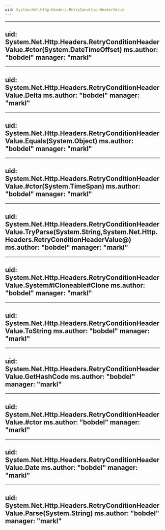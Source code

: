 ```yaml
---
uid: System.Net.Http.Headers.RetryConditionHeaderValue
---
```


---
uid: System.Net.Http.Headers.RetryConditionHeaderValue.#ctor(System.DateTimeOffset)
ms.author: "bobdel"
manager: "markl"
---

---
uid: System.Net.Http.Headers.RetryConditionHeaderValue.Delta
ms.author: "bobdel"
manager: "markl"
---

---
uid: System.Net.Http.Headers.RetryConditionHeaderValue.Equals(System.Object)
ms.author: "bobdel"
manager: "markl"
---

---
uid: System.Net.Http.Headers.RetryConditionHeaderValue.#ctor(System.TimeSpan)
ms.author: "bobdel"
manager: "markl"
---

---
uid: System.Net.Http.Headers.RetryConditionHeaderValue.TryParse(System.String,System.Net.Http.Headers.RetryConditionHeaderValue@)
ms.author: "bobdel"
manager: "markl"
---

---
uid: System.Net.Http.Headers.RetryConditionHeaderValue.System#ICloneable#Clone
ms.author: "bobdel"
manager: "markl"
---

---
uid: System.Net.Http.Headers.RetryConditionHeaderValue.ToString
ms.author: "bobdel"
manager: "markl"
---

---
uid: System.Net.Http.Headers.RetryConditionHeaderValue.GetHashCode
ms.author: "bobdel"
manager: "markl"
---

---
uid: System.Net.Http.Headers.RetryConditionHeaderValue.#ctor
ms.author: "bobdel"
manager: "markl"
---

---
uid: System.Net.Http.Headers.RetryConditionHeaderValue.Date
ms.author: "bobdel"
manager: "markl"
---

---
uid: System.Net.Http.Headers.RetryConditionHeaderValue.Parse(System.String)
ms.author: "bobdel"
manager: "markl"
---
